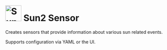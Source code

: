# <img src="https://brands.home-assistant.io/sun2/icon.png" alt="Sun2 Sensor" width="50" height="50"/> Sun2 Sensor

Creates sensors that provide information about various sun related events.

Supports configuration via YAML or the UI.
